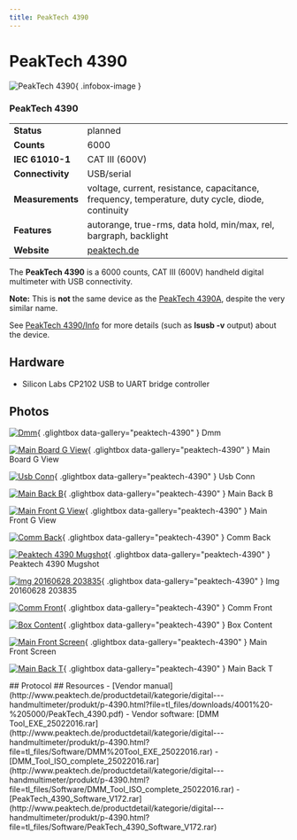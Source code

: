 ```yaml
---
title: PeakTech 4390
---
```


# PeakTech 4390

<div class="infobox" markdown>

![PeakTech 4390](./img/Dmm.png){ .infobox-image }

### PeakTech 4390

| | |
|---|---|
| **Status** | planned |
| **Counts** | 6000 |
| **IEC 61010-1** | CAT III (600V) |
| **Connectivity** | USB/serial |
| **Measurements** | voltage, current, resistance, capacitance, frequency, temperature, duty cycle, diode, continuity |
| **Features** | autorange, true-rms, data hold, min/max, rel, bargraph, backlight |
| **Website** | [peaktech.de](http://www.peaktech.de/productdetail/kategorie/digital---handmultimeter/produkt/p-4390.html) |

</div>

The **PeakTech 4390** is a 6000 counts, CAT III (600V) handheld digital multimeter with USB connectivity.

**Note:** This is **not** the same device as the [PeakTech 4390A](https://sigrok.org/wiki/PeakTech_4390A), despite the very similar name.

See [PeakTech 4390/Info](https://sigrok.org/wiki/PeakTech_4390/Info) for more details (such as **lsusb -v** output) about the device.

## Hardware
- Silicon Labs CP2102 USB to UART bridge controller

## Photos

<div class="photo-grid" markdown>

[![Dmm](./img/Dmm.png)](./img/Dmm.png "Dmm"){ .glightbox data-gallery="peaktech-4390" }
<span class="caption">Dmm</span>

[![Main Board G View](./img/Main_board_g_view.png)](./img/Main_board_g_view.png "Main Board G View"){ .glightbox data-gallery="peaktech-4390" }
<span class="caption">Main Board G View</span>

[![Usb Conn](./img/Usb_conn.png)](./img/Usb_conn.png "Usb Conn"){ .glightbox data-gallery="peaktech-4390" }
<span class="caption">Usb Conn</span>

[![Main Back B](./img/Main_back_b.png)](./img/Main_back_b.png "Main Back B"){ .glightbox data-gallery="peaktech-4390" }
<span class="caption">Main Back B</span>

[![Main Front G View](./img/Main_front_g_view.png)](./img/Main_front_g_view.png "Main Front G View"){ .glightbox data-gallery="peaktech-4390" }
<span class="caption">Main Front G View</span>

[![Comm Back](./img/Comm_back.png)](./img/Comm_back.png "Comm Back"){ .glightbox data-gallery="peaktech-4390" }
<span class="caption">Comm Back</span>

[![Peaktech 4390 Mugshot](./img/Peaktech_4390_mugshot.png)](./img/Peaktech_4390_mugshot.png "Peaktech 4390 Mugshot"){ .glightbox data-gallery="peaktech-4390" }
<span class="caption">Peaktech 4390 Mugshot</span>

[![Img 20160628 203835](./img/IMG_20160628_203835.png)](./img/IMG_20160628_203835.png "Img 20160628 203835"){ .glightbox data-gallery="peaktech-4390" }
<span class="caption">Img 20160628 203835</span>

[![Comm Front](./img/Comm_front.png)](./img/Comm_front.png "Comm Front"){ .glightbox data-gallery="peaktech-4390" }
<span class="caption">Comm Front</span>

[![Box Content](./img/Box-content.png)](./img/Box-content.png "Box Content"){ .glightbox data-gallery="peaktech-4390" }
<span class="caption">Box Content</span>

[![Main Front Screen](./img/Main_front_screen.png)](./img/Main_front_screen.png "Main Front Screen"){ .glightbox data-gallery="peaktech-4390" }
<span class="caption">Main Front Screen</span>

[![Main Back T](./img/Main_back_t.png)](./img/Main_back_t.png "Main Back T"){ .glightbox data-gallery="peaktech-4390" }
<span class="caption">Main Back T</span>

</div>
## Protocol
## Resources
- [Vendor manual](http://www.peaktech.de/productdetail/kategorie/digital---handmultimeter/produkt/p-4390.html?file=tl_files/downloads/4001%20-%205000/PeakTech_4390.pdf)
- Vendor software:
[DMM Tool_EXE_25022016.rar](http://www.peaktech.de/productdetail/kategorie/digital---handmultimeter/produkt/p-4390.html?file=tl_files/Software/DMM%20Tool_EXE_25022016.rar)
- [DMM_Tool_ISO_complete_25022016.rar](http://www.peaktech.de/productdetail/kategorie/digital---handmultimeter/produkt/p-4390.html?file=tl_files/Software/DMM_Tool_ISO_complete_25022016.rar)
- [PeakTech_4390_Software_V172.rar](http://www.peaktech.de/productdetail/kategorie/digital---handmultimeter/produkt/p-4390.html?file=tl_files/Software/PeakTech_4390_Software_V172.rar)

